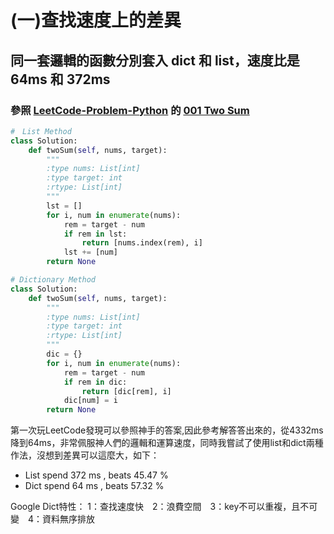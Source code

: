 # (一)查找速度上的差異
## 同一套邏輯的函數分別套入 dict 和 list，速度比是 64ms 和 372ms　
### 參照 [LeetCode-Problem-Python](https://github.com/TsaiJeff1209/LeetCode-Problem-Python) 的 [001 Two Sum](https://github.com/TsaiJeff1209/LeetCode-Algorithms-Python/blob/master/001%20Two%20Sum.md)

```python
#　List Method
class Solution:
    def twoSum(self, nums, target):
        """
        :type nums: List[int]
        :type target: int
        :rtype: List[int]
        """
        lst = []
        for i, num in enumerate(nums):
            rem = target - num
            if rem in lst:
                return [nums.index(rem), i]
            lst += [num]
        return None

# Dictionary Method
class Solution:
    def twoSum(self, nums, target):
        """
        :type nums: List[int]
        :type target: int
        :rtype: List[int]
        """
        dic = {}
        for i, num in enumerate(nums):
            rem = target - num
            if rem in dic:
                return [dic[rem], i]
            dic[num] = i
        return None
```
第一次玩LeetCode發現可以參照神手的答案,因此參考解答答出來的，從4332ms降到64ms，非常佩服神人們的邏輯和運算速度，同時我嘗試了使用list和dict兩種作法，沒想到差異可以這麼大，如下：
* List spend 372 ms , beats 45.47 %
* Dict spend  64 ms , beats 57.32 %  

Google Dict特性：
1：查找速度快　2：浪費空間　3：key不可以重複，且不可變　4：資料無序排放
